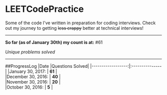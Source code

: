# LEETCodePractice
Some of the code I've written in preparation for coding interviews. Check out my journey to getting ~~less crappy~~ better at technical interviews!

___

**So far (as of January 30th) my count is at:**
#61

*Unique problems solved*

___

##ProgressLog
|Date               |Questions Solved|
|------------------:|:---------------|
|January 30, 2017:  |  **61**        |   
|December 30, 2016: |  **40**        |  
|November 30, 2016: |  **20**        |   
|October 30, 2016:  |  **5**         |  
